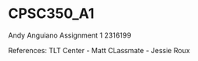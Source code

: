 # CPSC350_A1

Andy Anguiano
Assignment 1
2316199

References:
TLT Center - Matt
CLassmate - Jessie Roux
